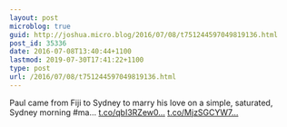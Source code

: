 ```yaml
---
layout: post
microblog: true
guid: http://joshua.micro.blog/2016/07/08/t751244597049819136.html
post_id: 35336
date: 2016-07-08T13:40:44+1100
lastmod: 2019-07-30T17:41:22+1100
type: post
url: /2016/07/08/t751244597049819136.html
---
```

Paul came from Fiji to Sydney to marry his love on a simple, saturated, Sydney morning #ma… [t.co/qbI3RZew0...](https://t.co/qbI3RZew0Q) [t.co/MjzSGCYW7...](https://t.co/MjzSGCYW7W)
